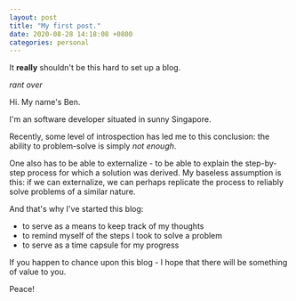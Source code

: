 ```yaml
---
layout: post
title: "My first post."
date: 2020-08-28 14:18:08 +0800
categories: personal
---
```


It **really** shouldn't be this hard to set up a blog.

_rant over_

Hi. My name's Ben.

I'm an software developer situated in sunny Singapore.

Recently, some level of introspection has led me to this conclusion: the ability to problem-solve is simply _not enough_.

One also has to be able to externalize - to be able to explain the step-by-step process for which a solution was derived. My baseless assumption is this: if we can externalize, we can perhaps replicate the process to reliably solve problems of a similar nature.

And that's why I've started this blog:

-   to serve as a means to keep track of my thoughts
-   to remind myself of the steps I took to solve a problem
-   to serve as a time capsule for my progress

If you happen to chance upon this blog - I hope that there will be something of value to you.

Peace!
